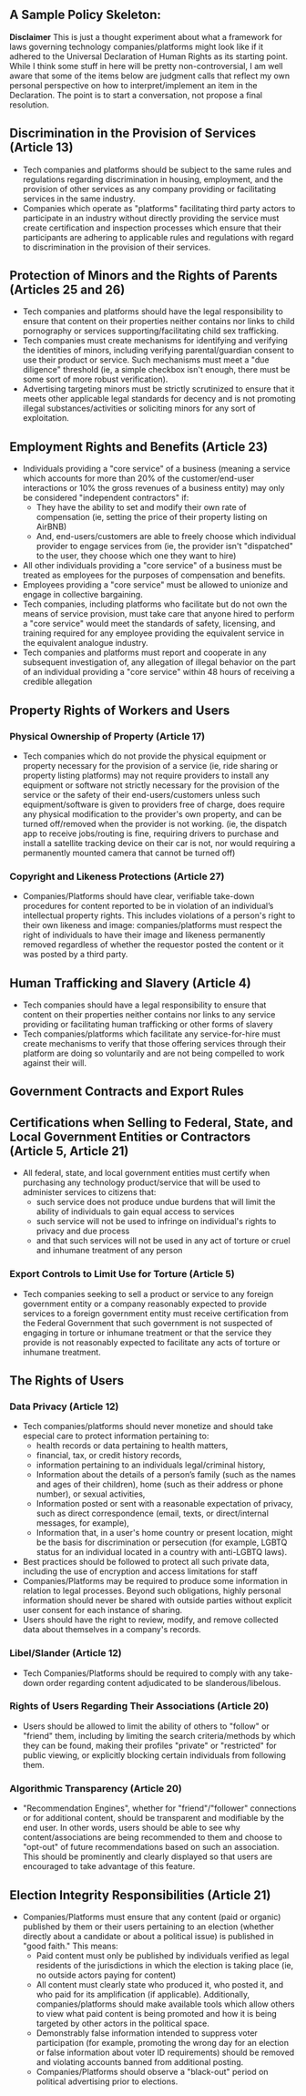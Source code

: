 ## A Sample Policy Skeleton:

**Disclaimer** This is just a thought experiment about what a framework for laws governing technology companies/platforms might look like if it adhered to the Universal Declaration of Human Rights as its starting point. While I think some stuff in here will be pretty non-controversial, I am well aware that some of the items below are judgment calls that reflect my own personal perspective on how to interpret/implement an item in the Declaration. The point is to start a conversation, not propose a final resolution.

## Discrimination in the Provision of Services (Article 13)
- Tech companies and platforms should be subject to the same rules and regulations regarding discrimination in housing, employment, and the provision of other services as any company providing or facilitating services in the same industry. 
- Companies which operate as "platforms" facilitating third party actors to participate in an industry without directly providing the service must create certification and inspection processes which ensure that their participants are adhering to applicable rules and regulations with regard to discrimination in the provision of their services.

## Protection of Minors and the Rights of Parents (Articles 25 and 26)
- Tech companies and platforms should have the legal responsibility to ensure that content on their properties neither contains nor links to child pornography or services supporting/facilitating child sex trafficking.
- Tech companies must create mechanisms for identifying and verifying the identities of minors, including verifying parental/guardian consent to use their product or service. Such mechanisms must meet a "due diligence" threshold (ie, a simple checkbox isn't enough, there must be some sort of more robust verification).
- Advertising targeting minors must be strictly scrutinized to ensure that it meets other applicable legal standards for decency and is not promoting illegal substances/activities or soliciting minors for any sort of exploitation.

## Employment Rights and Benefits (Article 23)
- Individuals providing a "core service" of a business (meaning a service which accounts for more than 20% of the customer/end-user interactions or 10% the gross revenues of a business entity) may only be considered "independent contractors" if:
    - They have the ability to set and modify their own rate of compensation (ie, setting the price of their property listing on AirBNB)
    - And, end-users/customers are able to freely choose which individual provider to engage services from (ie, the provider isn't "dispatched" to the user, they choose which one they want to hire)
- All other individuals providing a "core service" of a business must be treated as employees for the purposes of compensation and benefits.
- Employees providing a "core service" must be allowed to unionize and engage in collective bargaining.
- Tech companies, including platforms who facilitate but do not own the means of service provision, must take care that anyone hired to perform a "core service" would meet the standards of safety, licensing, and training required for any employee providing the equivalent service in the equivalent analogue industry.
- Tech companies and platforms must report and cooperate in any subsequent investigation of, any allegation of illegal behavior on the part of an individual providing a "core service" within 48 hours of receiving a credible allegation

## Property Rights of Workers and Users
### Physical Ownership of Property (Article 17)
- Tech companies which do not provide the physical equipment or property necessary for the provision of a service (ie, ride sharing or property listing platforms) may not require providers to install any equipment or software not strictly necessary for the provision of the service or the safety of their end-users/customers unless such equipment/software is given to providers free of charge, does require any physical modification to the provider's own property, and can be turned off/removed when the provider is not working. (ie, the dispatch app to receive jobs/routing is fine, requiring drivers to purchase and install a satellite tracking device on their car is not, nor would requiring a permanently mounted camera that cannot be turned off)

### Copyright and Likeness Protections (Article 27)
- Companies/Platforms should have clear, verifiable take-down procedures for content reported to be in violation of an individual’s intellectual property rights. This includes violations of a person's right to their own likeness and image: companies/platforms must respect the right of individuals to have their image and likeness permanently removed regardless of whether the requestor posted the content or it was posted by a third party.

## Human Trafficking and Slavery (Article 4)
- Tech companies should have a legal responsibility to ensure that content on their properties neither contains nor links to any service providing or facilitating human trafficking or other forms of slavery
- Tech companies/platforms which facilitate any service-for-hire must create mechanisms to verify that those offering services through their platform are doing so voluntarily and are not being compelled to work against their will.

## Government Contracts and Export Rules
## Certifications when Selling to Federal, State, and Local Government Entities or Contractors (Article 5, Article 21)
- All federal, state, and local government entities must certify when purchasing any technology product/service that will be used to administer services to citizens that:
    - such service does not produce undue burdens that will limit the ability of individuals to gain equal access to services
    - such service will not be used to infringe on individual's rights to privacy and due process
    - and that such services will not be used in any act of torture or cruel and inhumane treatment of any person

### Export Controls to Limit Use for Torture (Article 5)
- Tech companies seeking to sell a product or service to any foreign government entity or a company reasonably expected to provide services to a foreign government entity must receive certification from the Federal Government that such government is not suspected of engaging in torture or inhumane treatment or that the service they provide is not reasonably expected to facilitate any acts of torture or inhumane treatment.

## The Rights of Users

### Data Privacy (Article 12)
- Tech companies/platforms should never monetize and should take especial care to protect information pertaining to:
    - health records or data pertaining to health matters,
    - financial, tax, or credit history records,
    - information pertaining to an individuals legal/criminal history,
    - Information about the details of a person’s family (such as the names and ages of their children), home (such as their address or phone number), or sexual activities,
    - Information posted or sent with a reasonable expectation of privacy, such as direct correspondence (email, texts, or direct/internal messages, for example),
    - Information that, in a user's home country or present location, might be the basis for discrimination or persecution (for example, LGBTQ status for an individual located in a country with anti-LGBTQ laws).
- Best practices should be followed to protect all such private data, including the use of encryption and access limitations for staff
- Companies/Platforms may be required to produce some information in relation to legal processes. Beyond such obligations, highly personal information should never be shared with outside parties without explicit user consent for each instance of sharing.
- Users should have the right to review, modify, and remove collected data about themselves in a company's records.

### Libel/Slander (Article 12)
- Tech Companies/Platforms should be required to comply with any take-down order regarding content adjudicated to be slanderous/libelous.

### Rights of Users Regarding Their Associations (Article 20)
- Users should be allowed to limit the ability of others to "follow" or "friend" them, including by limiting the search criteria/methods by which they can be found, making their profiles "private" or "restricted" for public viewing, or explicitly blocking certain individuals from following them.

### Algorithmic Transparency (Article 20)
- "Recommendation Engines", whether for "friend"/"follower" connections or for additional content, should be transparent and modifiable by the end user. In other words, users should be able to see why content/associations are being recommended to them and choose to "opt-out" of future recommendations based on such an association. This should be prominently and clearly displayed so that users are encouraged to take advantage of this feature.

## Election Integrity Responsibilities (Article 21)
- Companies/Platforms must ensure that any content (paid or organic) published by them or their users pertaining to an election (whether directly about a candidate or about a political issue) is published in "good faith." This means:
    - Paid content must only be published by individuals verified as legal residents of the jurisdictions in which the election is taking place (ie, no outside actors paying for content)
    - All content must clearly state who produced it, who posted it, and who paid for its amplification (if applicable). Additionally, companies/platforms should make available tools which allow others to view what paid content is being promoted and how it is being targeted by other actors in the political space.
    - Demonstrably false information intended to suppress voter participation (for example, promoting the wrong day for an election or false information about voter ID requirements) should be removed and violating accounts banned from additional posting.
    - Companies/Platforms should observe a "black-out" period on political advertising prior to elections.
